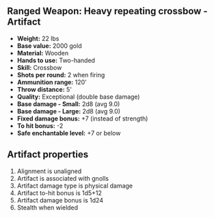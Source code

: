 ## Ranged Weapon: Heavy repeating crossbow - Artifact

- **Weight:**                 22 lbs
- **Base value:**             2000 gold
- **Material:**               Wooden
- **Hands to use:**           Two-handed
- **Skill:**                  Crossbow
- **Shots per round:**        2 when firing
- **Ammunition range:**       120'
- **Throw distance:**         5'
- **Quality:**                Exceptional (double base damage)
- **Base damage - Small:**    2d8 (avg 9.0)
- **Base damage - Large:**    2d8 (avg 9.0)
- **Fixed damage bonus:**     +7 (instead of strength)
- **To hit bonus:**           -2
- **Safe enchantable level:** +7 or below

## Artifact properties
1. Alignment is unaligned
2. Artifact is associated with gnolls
3. Artifact damage type is physical damage
4. Artifact to-hit bonus is 1d5+12
5. Artifact damage bonus is 1d24
6. Stealth when wielded